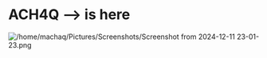 <h1> ACH4Q --> is here </h1>
<img src="/home/machaq/Pictures/Screenshots/Screenshot from 2024-12-11 23-01-23.png" alt="/home/machaq/Pictures/Screenshots/Screenshot from 2024-12-11 23-01-23.png">
